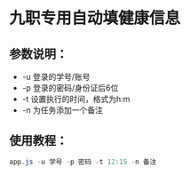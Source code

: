# 九职专用自动填健康信息

## 参数说明：

- -u      登录的学号/账号
- -p      登录的密码/身份证后6位
- -t       设置执行的时间，格式为h:m
- -n      为任务添加一个备注

## 使用教程：

~~~powershell
app.js -u 学号 -p 密码 -t 12:15 -n 备注
~~~

